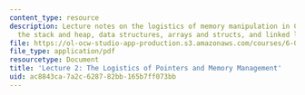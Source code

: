 ```yaml
---
content_type: resource
description: Lecture notes on the logistics of memory manipulation in C, pointers,
  the stack and heap, data structures, arrays and structs, and linked lists.
file: https://ol-ocw-studio-app-production.s3.amazonaws.com/courses/6-088-introduction-to-c-memory-management-and-c-object-oriented-programming-january-iap-2010/ac8843ca7a2c628782bb165b7ff073bb_MIT6_088IAP10_lec02.pdf
file_type: application/pdf
resourcetype: Document
title: 'Lecture 2: The Logistics of Pointers and Memory Management'
uid: ac8843ca-7a2c-6287-82bb-165b7ff073bb
---
```

